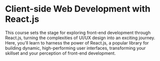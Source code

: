 # Client-side Web Development with React.js
This course sets the stage for exploring front-end development through React.js, 
turning the complexities of UI/UX design into an exciting journey. Here, you'll 
learn to harness the power of React.js, a popular library for building dynamic, 
high-performing user interfaces, transforming your skillset and your perception 
of front-end development.